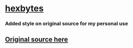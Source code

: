 # [hexbytes](https://nebobyeoli.github.io/hexbytes/)

### Added style on original source for my personal use
## [Original source here](https://yasuhallabo.hatenadiary.org/entry/20140211/1392131668)
